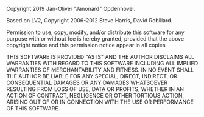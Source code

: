 Copyright 2019 Jan-Oliver "Janonard" Opdenhövel.

Based on LV2, Copyright 2006-2012 Steve Harris, David Robillard.

Permission to use, copy, modify, and/or distribute this software for any
purpose with or without fee is hereby granted, provided that the above
copyright notice and this permission notice appear in all copies.

THIS SOFTWARE IS PROVIDED "AS IS" AND THE AUTHOR DISCLAIMS ALL WARRANTIES
WITH REGARD TO THIS SOFTWARE INCLUDING ALL IMPLIED WARRANTIES OF
MERCHANTABILITY AND FITNESS. IN NO EVENT SHALL THE AUTHOR BE LIABLE FOR
ANY SPECIAL, DIRECT, INDIRECT, OR CONSEQUENTIAL DAMAGES OR ANY DAMAGES
WHATSOEVER RESULTING FROM LOSS OF USE, DATA OR PROFITS, WHETHER IN AN
ACTION OF CONTRACT, NEGLIGENCE OR OTHER TORTIOUS ACTION, ARISING OUT OF
OR IN CONNECTION WITH THE USE OR PERFORMANCE OF THIS SOFTWARE.